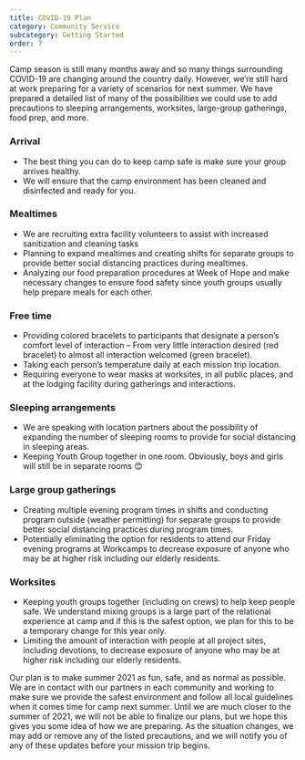 ```yaml
---
title: COVID-19 Plan
category: Community Service
subcategory: Getting Started
order: 7
---
```


Camp season is still many months away and so many things surrounding COVID-19 are changing around the country daily. However, we’re still hard at work preparing for a variety of scenarios for next summer. We have prepared a detailed list of many of the possibilities we could use to add precautions to sleeping arrangements, worksites, large-group gatherings, food prep, and more.&nbsp;

### Arrival

* The best thing you can do to keep camp safe is make sure your group arrives healthy.
* We will ensure that the camp environment has been cleaned and disinfected and ready for you.

### Mealtimes

* We are recruiting extra facility volunteers to assist with increased sanitization and cleaning tasks
* Planning to expand mealtimes and creating shifts for separate groups to provide better social distancing practices during mealtimes.
* Analyzing our food preparation procedures at Week of Hope and make necessary changes to ensure food safety since youth groups usually help prepare meals for each other.

### Free time

* Providing colored bracelets to participants that designate a person’s comfort level of interaction – From very little interaction desired (red bracelet) to almost all interaction welcomed (green bracelet).
* Taking each person’s temperature daily at each mission trip location.
* Requiring everyone to wear masks at worksites, in all public places, and at the lodging facility during gatherings and interactions.

### Sleeping arrangements

* We are speaking with location partners about the possibility of expanding the number of sleeping rooms to provide for social distancing in sleeping areas.
* Keeping Youth Group together in one room. Obviously, boys and girls will still be in separate rooms 😊

### Large group gatherings

* Creating multiple evening program times in shifts and conducting program outside (weather permitting) for separate groups to provide better social distancing practices during program times.
* Potentially eliminating the option for residents to attend our Friday evening programs at Workcamps to decrease exposure of anyone who may be at higher risk including our elderly residents.

### Worksites

* Keeping youth groups together (including on crews) to help keep people safe. We understand mixing groups is a large part of the relational experience at camp and if this is the safest option, we plan for this to be a temporary change for this year only.
* Limiting the amount of interaction with people at all project sites, including devotions, to decrease exposure of anyone who may be at higher risk including our elderly residents.

Our plan is to make summer 2021 as fun, safe, and as normal as possible. We are in contact with our partners in each community and working to make sure we provide the safest environment and follow all local guidelines when it comes time for camp next summer. Until we are much closer to the summer of 2021, we will not be able to finalize our plans, but we hope this gives you some idea of how we are preparing. As the situation changes, we may add or remove any of the listed precautions, and we will notify you of any of these updates before your mission trip begins.

